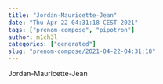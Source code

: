 ```yaml
---
title: "Jordan-Mauricette-Jean"
date: "Thu Apr 22 04:31:18 CEST 2021"
tags: ["prenom-compose", "pipotron"]
author: m1ch3l
categories: ["generated"]
slug: "prenom-compose/2021-04-22-04:31:18"
---
```


Jordan-Mauricette-Jean

